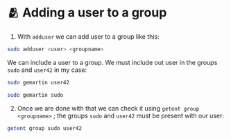 # 🫂 Adding a user to a group

1. With `adduser` we can add user to a group like this:

```sh
sudo adduser <user> <groupname>
```

We can include a user to a group. We must include out user in the groups `sudo` and `user42` in my case:

```sh
sudo gemartin user42
```

```sh
sudo gemartin sudo
```

2. Once we are done with that we can check it using `getent group <groupname>`  ; the groups `sudo` and `user42` must be present with our user:

```sh
getent group sudo user42
```

<figure><img src="../../.gitbook/assets/image.png" alt=""><figcaption></figcaption></figure>

<figure><img src="../../.gitbook/assets/image (1).png" alt=""><figcaption></figcaption></figure>
